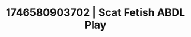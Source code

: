 ---
categories:
- ASMR tingles
- Immersive erotica
- AI-generated
- Glowing skin
- Hands-on body
- ASMR
- Cosplay
- Erotic hair pulling
image: /assets/images/1746580903702.jpg
layout: post
seo:
  description: Featured content with premium Scat Fetish, ABDL Play. HD images available.
  keywords: Scat Fetish, ABDL Play
  og_image: /assets/images/1746580903702.jpg
  schema_type: VisualArtwork
tags:
- ABDL Play
- '#1746580903702'
- Scat Fetish
title: 1746580903702 | Scat Fetish ABDL Play
---